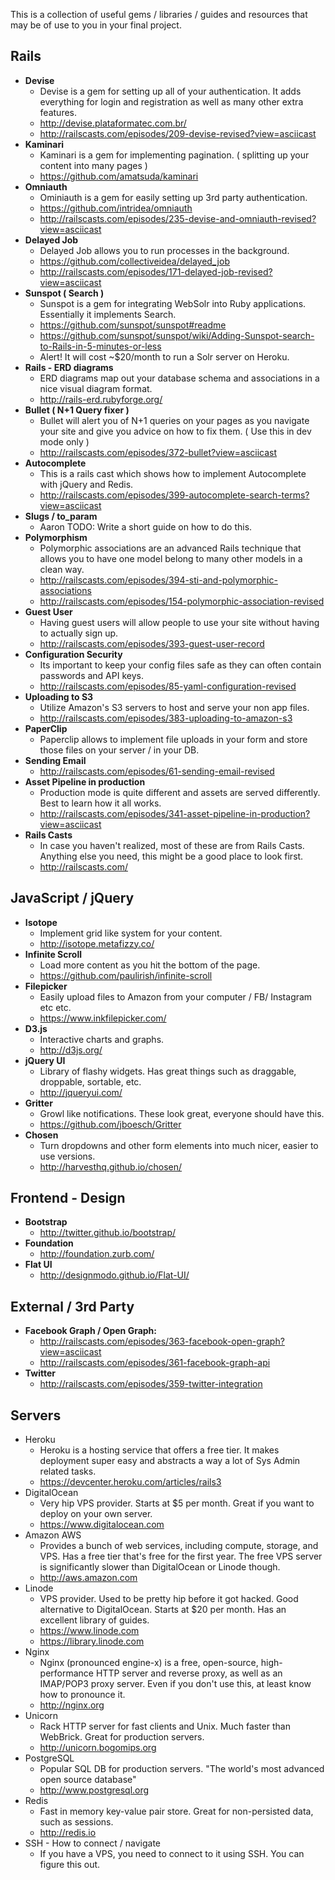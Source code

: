 This is a collection of useful gems / libraries / guides and resources that may be of use to you in your final project.
## Rails
  * __Devise__
    * Devise is a gem for setting up all of your authentication. It adds everything for login and registration as well as many other extra features.  
    * http://devise.plataformatec.com.br/
    * http://railscasts.com/episodes/209-devise-revised?view=asciicast
  * __Kaminari__
    * Kaminari is a gem for implementing pagination. ( splitting up your content into many pages )
    * https://github.com/amatsuda/kaminari
  * __Omniauth__
    * Ominiauth is a gem for easily setting up 3rd party authentication. 
    * https://github.com/intridea/omniauth 
    * http://railscasts.com/episodes/235-devise-and-omniauth-revised?view=asciicast 
  * __Delayed Job__
    * Delayed Job allows you to run processes in the background.
    * https://github.com/collectiveidea/delayed_job
    * http://railscasts.com/episodes/171-delayed-job-revised?view=asciicast 
  * __Sunspot ( Search )__
    * Sunspot is a gem for integrating WebSolr into Ruby applications. Essentially it implements Search.
    * https://github.com/sunspot/sunspot#readme
    * https://github.com/sunspot/sunspot/wiki/Adding-Sunspot-search-to-Rails-in-5-minutes-or-less
    * Alert! It will cost ~$20/month to run a Solr server on Heroku.
  * __Rails - ERD diagrams__
    * ERD diagrams map out your database schema and associations in a nice visual diagram format. 
    * http://rails-erd.rubyforge.org/
  * __Bullet ( N+1 Query fixer )__
    * Bullet will alert you of N+1 queries on your pages as you navigate your site and give you advice on how to fix them. ( Use this in dev mode only )  
    * http://railscasts.com/episodes/372-bullet?view=asciicast 
  * __Autocomplete__
    * This is a rails cast which shows how to implement Autocomplete with jQuery and Redis. 
    * http://railscasts.com/episodes/399-autocomplete-search-terms?view=asciicast   
  * __Slugs / to_param__
    * Aaron TODO: Write a short guide on how to do this.
  * __Polymorphism__
    * Polymorphic associations are an advanced Rails technique that allows you to have one model belong to many other models in a clean way. 
    *   http://railscasts.com/episodes/394-sti-and-polymorphic-associations
    *   http://railscasts.com/episodes/154-polymorphic-association-revised
  * __Guest User__
    * Having guest users will allow people to use your site without having to actually sign up. 
    * http://railscasts.com/episodes/393-guest-user-record  
  * __Configuration Security__
    * Its important to keep your config files safe as they can often contain passwords and API keys. 
    * http://railscasts.com/episodes/85-yaml-configuration-revised 
  * __Uploading to S3__
    * Utilize Amazon's S3 servers to host and serve your non app files.  
    * http://railscasts.com/episodes/383-uploading-to-amazon-s3
  * __PaperClip__
    * Paperclip allows to implement file uploads in your form and store those files on your server / in your DB. 
  * __Sending Email__ 
    * http://railscasts.com/episodes/61-sending-email-revised
  * __Asset Pipeline in production__
    * Production mode is quite different and assets are served differently. Best to learn how it all works. 
    * http://railscasts.com/episodes/341-asset-pipeline-in-production?view=asciicast 
  * __Rails Casts__
    * In case you haven't realized, most of these are from Rails Casts. Anything else you need, this might be a good place to look first. 
    * http://railscasts.com/


## JavaScript / jQuery
  * __Isotope__
    * Implement grid like system for your content. 
    * http://isotope.metafizzy.co/ 
  * __Infinite Scroll__
    * Load more content as you hit the bottom of the page. 
    * https://github.com/paulirish/infinite-scroll 
  * __Filepicker__
    * Easily upload files to Amazon from your computer / FB/ Instagram etc etc. 
    * https://www.inkfilepicker.com/ 
  * __D3.js__
    * Interactive charts and graphs. 
    * http://d3js.org/
  * __jQuery UI__
    * Library of flashy widgets. Has great things such as draggable, droppable, sortable, etc.
    * http://jqueryui.com/
  * __Gritter__
    * Growl like notifications. These look great, everyone should have this.
    * https://github.com/jboesch/Gritter
  * __Chosen__
    * Turn dropdowns and other form elements into much nicer, easier to use versions.
    * http://harvesthq.github.io/chosen/ 

## Frontend - Design
  * __Bootstrap__
    * http://twitter.github.io/bootstrap/ 
  * __Foundation__
    * http://foundation.zurb.com/ 
  * __Flat UI__
    * http://designmodo.github.io/Flat-UI/ 

## External / 3rd Party
  * __Facebook Graph /  Open Graph:__
    * http://railscasts.com/episodes/363-facebook-open-graph?view=asciicast
    * http://railscasts.com/episodes/361-facebook-graph-api
  * __Twitter__
    * http://railscasts.com/episodes/359-twitter-integration 

## Servers
  * Heroku
    * Heroku is a hosting service that offers a free tier. It makes deployment super easy and abstracts a way a lot of Sys Admin related tasks. 
    * https://devcenter.heroku.com/articles/rails3
  * DigitalOcean
    * Very hip VPS provider. Starts at $5 per month. Great if you want to deploy on your own server.
    * https://www.digitalocean.com
  * Amazon AWS
    * Provides a bunch of web services, including compute, storage, and VPS. Has a free tier that's free for the first year. The free VPS server is significantly slower than DigitalOcean or Linode though.
    * http://aws.amazon.com
  * Linode
    * VPS provider. Used to be pretty hip before it got hacked. Good alternative to DigitalOcean. Starts at $20 per month. Has an excellent library of guides. 
    * https://www.linode.com
    * https://library.linode.com
  * Nginx
    * Nginx (pronounced engine-x) is a free, open-source, high-performance HTTP server and reverse proxy, as well as an IMAP/POP3 proxy server. Even if you don't use this, at least know how to pronounce it.
    * http://nginx.org
  * Unicorn
    * Rack HTTP server for fast clients and Unix. Much faster than WebBrick. Great for production servers.
    * http://unicorn.bogomips.org
  * PostgreSQL
    * Popular SQL DB for production servers. "The world's most advanced open source database"
    * http://www.postgresql.org
  * Redis
    * Fast in memory key-value pair store. Great for non-persisted data, such as sessions.
    * http://redis.io 
  * SSH - How to connect / navigate
    * If you have a VPS, you need to connect to it using SSH. You can figure this out.
